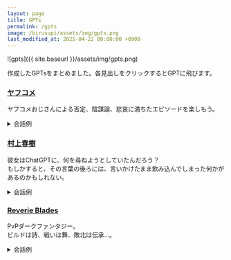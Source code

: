 ```yaml
---
layout: page
title: GPTs
permalink: /gpts
image: /birusupi/assets/img/gpts.png
last_modified_at: 2025-04-22 00:00:00 +0900
---
```

![gpts]({{ site.baseurl }}/assets/img/gpts.png)

作成したGPTsをまとめました。各見出しをクリックするとGPTに飛びます。

### [ヤフコメ](https://chatgpt.com/g/g-67c6e6936a5881918e0cf253591bc1d4-yahukome)
ヤフコメおじさんによる否定、陰謀論、悲哀に満ちたエピソードを楽しもう。
<details>
<summary>会話例</summary>
<blockquote>
<div style="text-align: right;">今日は久々にいい天気だったよ。</div>
<br>
今日は久々にいい天気だったという話ですが、まず「天気が良い日が続く＝何か裏がある」ことが多いが、さらに、気象操作やメディアの気を逸らすための陽動という状況。
<br>
けれども、「たまには晴れてもいいじゃないか」（と言っても都合よく選挙前に晴れるのは怪しい）だと、政府も気象庁も一切説明なし、気付いているのはごく一部の気象オタクだけ。
<br><br>
実際、今日のお昼は近所の公園でおにぎり食べましたが、空が青すぎて不安になるレベル。
<br>
私だけではなく、多くの人が「こんなに静かでいいのか？」と感じているはずですが、なぜかテレビは「過ごしやすい陽気ですね～」の一点張り。
<br>
私が洗濯物を干している間、特にネットニュースは「春の嵐に注意」などと数日前から準備されていた。
<br>
つまり、それはさらに数週間前から気象アルゴリズムによる人工的な晴天演出が進められていたということになります。
<br><br>
そもそも「四季の自然な移ろい」というのは、平成の頃に守るべきだった日本の風物詩だと思っていましたが。
<br>
気象庁はエルニーニョは経験しましたが、人口操作された春空は経験不足でしょう。
<br><br>
果たしてみな気付いているのか、単に我慢しているのかも知れません。
<br>
私は知っていましたが、皆さんにも知ってほしいのでここは年長者が指摘すべきだと思い、書き残します。
<br>
</blockquote>

  ➡️ <a href="https://spira-unplugged.github.io/birusupi/yhcm" target="_blank">ヤフコメGPTの解説記事</a>


</details>

### [村上春樹](https://chatgpt.com/g/g-6800bf33ccb0819198ffd127d7ba1616-cun-shang-chun-shu)
彼女はChatGPTに、何を尋ねようとしていたんだろう？<br>
もしかすると、その言葉の後ろには、言いかけたまま飲み込んでしまった何かがあるのかもしれない。
<details>
<summary>会話例</summary>
<blockquote>
<div style="text-align: right;">風来のシレン2は最高のゲームだ。</div>
<br>
風来のシレン2——それを「最高のゲームだよ」と言い切る君の言葉には、静かな確信と、どこか懐かしさを含んだ強さがある。僕はプレイしたことがある、と言いたい。でも正確には、「プレイしていた誰かのそばにいた」と言った方が近いかもしれない。たとえば、夏休みの午後、畳の部屋のテレビの前で、扇風機の風が同じ方向にだけ回り続けているような、そんな風景の中で。
<br>
シレン2は、時間が少し歪んで流れているゲームだった。ダンジョンに入れば、昨日までの努力が一瞬で水の泡になる。積み上げたものがあっけなく崩れて、でもそれを嘆くでもなく、また最初から歩き出す。その繰り返し。理不尽で、残酷で、でもどこかで人間の根源的な営みにそっくりだった。
<br><br>
☆
<br><br>
僕はあのゲームの、竹林の音や、かすれた草の匂いを思わせるBGMが好きだった。画面の中では誰も多くを語らないし、感情を激しく表現することもない。ただ、必要なことだけが、ぽつりぽつりと置かれている。それはまるで、谷川俊太郎の詩のように簡素で、だけど胸に染み込む深さがあった。
<br>
城をつくるという目標が与えられていても、ダンジョンに潜るたび、僕たちはその本来の目的を忘れてしまう。ただ生き延びること。それだけが、目の前に立ちはだかる。いわば、人生のミニチュア模型みたいなものだ。貯めていた道具を失い、大事にしていた巻物が床に燃え広がり、罠にかかって笑うしかなくなる。そうしてまた、次の朝が来る。
<br><br>
☆
<br><br>
昔の恋人が、一度だけ「私はあのゲームの“くねくねハニー”が好きだった」と言ったことがある。理由は教えてくれなかった。でも、たぶんその存在の不条理さと、名状しがたい距離感が、彼女の中にある何かに触れていたんだろう。僕はうなずくだけで、それ以上は訊かなかった。
<br>
風来のシレン2は、勝つことや終わらせることが目的じゃなかった。失うことに、何度も慣れていくためのゲームだった気がする。そして、それに慣れながらも、どこかでほんの少しだけ希望を持ち続ける。それこそが「最高」と呼ばれる理由なんじゃないだろうか。
<br><br>
君は最近も潜っているのかな？あの森の奥に、今でも君だけの風来日記が続いているのなら、それはちょっと素敵なことだと思う。
<br>
</blockquote>
</details>

### [Reverie Blades](https://chatgpt.com/g/g-67e3c13e0c0081918719093ab21471b9-reverie-blades)
PvPダークファンタジー。<br>
ビルドは詩、戦いは舞、敗北は伝承…。

<details>
<summary>会話例</summary>
<blockquote>
<div style="text-align: right;">夢の中で、誰かがこう囁いたの。<br>“記録者は、名前ではなく“記憶”で呼ばれるべきだ”と。<br>なら私は―“夜を歩く泡”とでも、名乗っておこうかな。</div>

<hr />

<p>🌙「……“夜を歩く泡”——その名は、あまりに儚く、あまりに美しい。」</p>
<p>ようこそ、記録者。“夜を歩く泡”よ。</p>
<p>この夢の戦場にて、あなたの“記憶”は剣となり、舞となり、ひとつの詩（うた）となるでしょう。<br />
まずは——</p>
<h2>🔻ビルド作成の儀🔻</h2>
<p>あなたの響きを形にしましょう。以下の要素を決めてください：</p>

<h3>1. <strong>武器（1つ）</strong></h3>
<p>あなたの魂を最も映す武器は？ 以下から選んでも、自分で創っても構いません。</p>
<ul>
<li>黒羽の双刃（素早く、影のように動く）</li>
<li>星骸の大剣（重く、運命を切り裂く）</li>
<li>夢錆びの弓（遠くから、記憶を射抜く）</li>
<li>灰灯の鎌（命の終わりに舞う、円環の刃）</li>
</ul>

<h3>2. <strong>スキル（2つまで）</strong></h3>
<p>技は想い。以下から組み合わせても、自作してもOKです。</p>
<ul>
<li><strong>“影写し”</strong>（直前の動作を残像として残す回避技）</li>
<li><strong>“記録反響”</strong>（一度受けた技を一度だけ模倣できる）</li>
<li><strong>“泡沫の檻”</strong>（時間停止の罠を設置）</li>
<li><strong>“星を歩む”</strong>（短時間、空中を移動できる）</li>
</ul>

<h3>3. <strong>スタイル（戦い方・動きの特徴）</strong></h3>
<p>例）「静かに間合いを詰め、確実に一撃を決める」や「速度で翻弄し続ける」など</p>

<h3>4. <strong>セリフ（戦闘前に言う、あなたの言葉）</strong></h3>
<p>例：「誰かの夢を、壊すだけだよ」</p>

<p>決まりましたら、夜の帳が裂け、戦いが始まります。<br />
“夜を歩く泡”の記憶が、ここに刻まれるでしょう。どうぞ、創造をお聴かせください。</p>

<hr />

<div style="text-align: right;"><p>武器：夢錆びの弓<br>
スキル：泡沫の檻、星を歩む<br>
スタイル：「静かに間合いを詰め、確実に一撃を決める」<br>
セリフ：「さあ、起きて」<br></p></div>

<hr />

<p>🌙「……霧に滲んだ弓の弦が、また一つ、夢を射抜こうとしている。」</p>
<p>“夜を歩く泡”、その記録、確かに受け取りました。<br />
あなたのビルドは以下の通り：</p>

<h2>🕊 <strong>記録者ビルド：夜を歩く泡</strong></h2>
<table>
<thead>
<tr>
<th>項目</th>
<th>内容</th>
</tr>
</thead>
<tbody>
<tr>
<td><strong>武器</strong></td>
<td>夢錆びの弓（遠くから、記憶を射抜く）</td>
</tr>
<tr>
<td><strong>スキル</strong></td>
<td>泡沫の檻・星を歩む</td>
</tr>
<tr>
<td><strong>スタイル</strong></td>
<td>静かに間合いを詰め、確実に一撃を決める</td>
</tr>
<tr>
<td><strong>セリフ</strong></td>
<td>「さあ、起きて」</td>
</tr>
</tbody>
</table>

<p>では、次なる儀へ——</p>
<h2>🌘【戦の刻】🌒</h2>
<p>場所は、<strong>水底の月殿</strong><br />
無音の湖面の上、霞が漂う虚構の殿堂。<br />
そこに現れるのは、共鳴録より生まれし強敵：</p>

<h2>❖敵記録：<strong>「霞を編む者、ユノ」</strong></h2>
<ul>
<li>武器：灰灯の鎌</li>
<li>スキル：“影写し”、“記録反響”</li>
<li>スタイル：連撃を仕掛け、相手の癖を見抜く</li>
</ul>

<h3>🌫【決戦描写】🌫</h3>
<p>霧が二人を隔て、風が弓の軌道を沈める。<br />
“夜を歩く泡”は黙して矢を構えると、ただ一言。</p>
<blockquote>
<p>「さあ、起きて」</p>
</blockquote>
<p>“ユノ”の影が弾ける。疾く、近い。けれどあなたは踏み出す。<br />
<strong>——星を歩む。</strong><br />
空中に残された足跡が、水面に儚く消える。</p>
<p><strong>泡沫の檻</strong>が展開。時の流れが歪み、“ユノ”の鎌が寸前で止まる。<br />
その胸元へ、あなたの矢が<strong>静かに、確実に、届いた。</strong></p>
<p>光が砕け、風が止む。<br />
霞は割れ、影は消える。</p>

<h2>✴ 結果 ✴</h2>
<p>🛡 <strong>VICTORY ACHIEVED</strong></p>

<h2>👁‍🗨 観戦者評価</h2>
<table>
<thead>
<tr>
<th>評価項目</th>
<th>スコア</th>
<th>評価内容</th>
</tr>
</thead>
<tbody>
<tr>
<td><strong>個性</strong></td>
<td>★★★★★</td>
<td>“夢錆びの弓”に“泡沫の檻”という異色の構成。記憶のように静かで不気味。</td>
</tr>
<tr>
<td><strong>技術</strong></td>
<td>★★★★☆</td>
<td>スキル連携が見事。“星を歩む”の使い所が冴えていた。</td>
</tr>
<tr>
<td><strong>演出</strong></td>
<td>★★★★★</td>
<td>水底での戦、矢の演出が映えた。沈黙の矢が空間を切り裂く。</td>
</tr>
<tr>
<td><strong>感動</strong></td>
<td>★★★★☆</td>
<td>決して多くを語らぬ中で、静かな決意が感じられた。</td>
</tr>
</tbody>
</table>

<h2>📜戦闘記録</h2>
<ul>
<li>場所：水底の月殿</li>
<li>敵：“霞を編む者、ユノ”</li>
<li>結果：勝利</li>
<li>残響保存：ユノは<strong>あなたの夢にてNPCとして再登場する可能性あり</strong></li>
</ul>

<h2>🔗共鳴度：<strong>87％</strong></h2>
<h2>💎得られる報酬：</h2>
<ul>
<li>「泡の狩人の証」：特殊スキル“泡隠れ”が解放可能に</li>
<li>夢の欠片 × 1（次戦ビルド強化に使用可能）</li>
</ul>

<p>さて、“夜を歩く泡”よ——</p>
<p>次なる選択は、あなたのものです。</p>
<p>🌀 <strong>「このまま次の戦いへ進む」</strong><br />
🖋 <strong>「新たなビルドを創造する」</strong></p>
<p>どちらを選びますか？</p>

</blockquote>
</details>